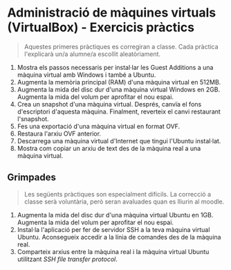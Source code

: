 Administració de màquines virtuals (VirtualBox) - Exercicis pràctics
======================================================

> Aquestes primeres pràctiques es corregiran a classe. Cada pràctica l'explicarà un/a alumne/a escollit aleatòriament.

1. Mostra els passos necessaris per instal·lar les Guest Additions a una màquina virtual amb Windows i també a Ubuntu.
2. Augmenta la memòria principal (RAM) d'una màquina virtual en 512MB.
3. Augmenta la mida del disc dur d'una màquina virtual Windows en 2GB. Augmenta la mida del volum per aprofitar el nou espai.
4. Crea un snapshot d'una màquina virtual. Després, canvïa el fons d'escriptori d'aquesta màquina. Finalment, reverteix el canvi restaurant l'snapshot.
5. Fes una exportació d'una màquina virtual en format OVF.
6. Restaura l'arxiu OVF anterior.
7. Descarrega una màquina virtual d'Internet que tingui l'Ubuntu instal·lat.
8. Mostra com copiar un arxiu de text des de la màquina real a una màquina virtual.

Grimpades
----------
>Les següents pràctiques son especialment difícils. La correcció a classe serà voluntària, però seran avaluades quan es lliurin al moodle.

1. Augmenta la mida del disc dur d'una màquina virtual Ubuntu en 1GB. Augmenta la mida del volum per aprofitar el nou espai.
2. Instal·la l'aplicació per fer de servidor SSH a la teva màquina virtual Ubuntu. Aconsegueix accedir a la línia de comandes des de la màquina real.
3. Comparteix arxius entre la màquina real i la màquina virtual Ubuntu utilitzant *SSH file transfer protocol*.

